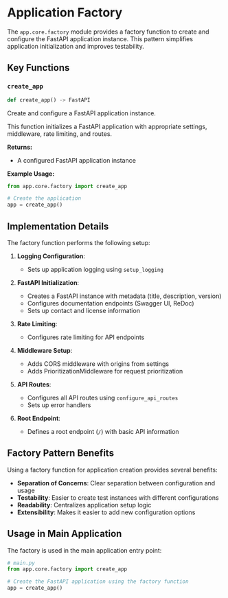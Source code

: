 # Application Factory

The `app.core.factory` module provides a factory function to create and configure the FastAPI application instance. This pattern simplifies application initialization and improves testability.

## Key Functions

### `create_app`

```python
def create_app() -> FastAPI
```

Create and configure a FastAPI application instance.

This function initializes a FastAPI application with appropriate settings, middleware, rate limiting, and routes.

**Returns:**

- A configured FastAPI application instance

**Example Usage:**

```python
from app.core.factory import create_app

# Create the application
app = create_app()
```

## Implementation Details

The factory function performs the following setup:

1. **Logging Configuration**:
   - Sets up application logging using `setup_logging`

2. **FastAPI Initialization**:
   - Creates a FastAPI instance with metadata (title, description, version)
   - Configures documentation endpoints (Swagger UI, ReDoc)
   - Sets up contact and license information

3. **Rate Limiting**:
   - Configures rate limiting for API endpoints

4. **Middleware Setup**:
   - Adds CORS middleware with origins from settings
   - Adds PrioritizationMiddleware for request prioritization

5. **API Routes**:
   - Configures all API routes using `configure_api_routes`
   - Sets up error handlers

6. **Root Endpoint**:
   - Defines a root endpoint (`/`) with basic API information

## Factory Pattern Benefits

Using a factory function for application creation provides several benefits:

- **Separation of Concerns**: Clear separation between configuration and usage
- **Testability**: Easier to create test instances with different configurations
- **Readability**: Centralizes application setup logic
- **Extensibility**: Makes it easier to add new configuration options

## Usage in Main Application

The factory is used in the main application entry point:

```python
# main.py
from app.core.factory import create_app

# Create the FastAPI application using the factory function
app = create_app()
``` 
